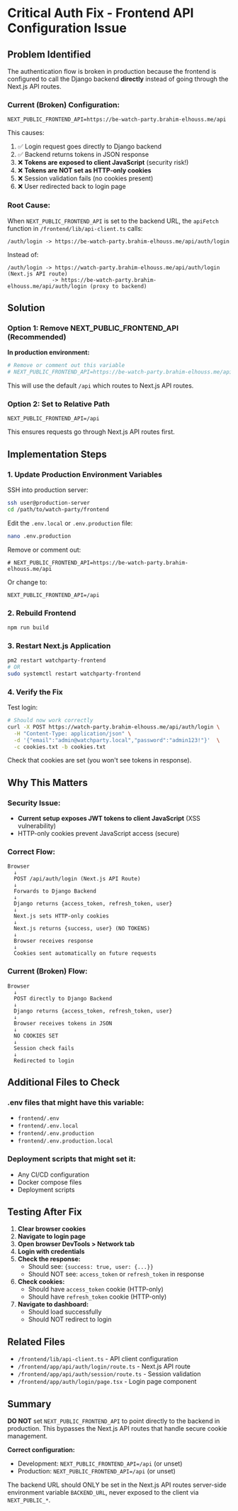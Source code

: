 # Critical Auth Fix - Frontend API Configuration Issue

## Problem Identified

The authentication flow is broken in production because the frontend is configured to call the Django backend **directly** instead of going through the Next.js API routes.

### Current (Broken) Configuration:
```env
NEXT_PUBLIC_FRONTEND_API=https://be-watch-party.brahim-elhouss.me/api
```

This causes:
1. ✅ Login request goes directly to Django backend
2. ✅ Backend returns tokens in JSON response
3. ❌ **Tokens are exposed to client JavaScript** (security risk!)
4. ❌ **Tokens are NOT set as HTTP-only cookies**
5. ❌ Session validation fails (no cookies present)
6. ❌ User redirected back to login page

### Root Cause:

When `NEXT_PUBLIC_FRONTEND_API` is set to the backend URL, the `apiFetch` function in `/frontend/lib/api-client.ts` calls:

```
/auth/login -> https://be-watch-party.brahim-elhouss.me/api/auth/login
```

Instead of:

```
/auth/login -> https://watch-party.brahim-elhouss.me/api/auth/login (Next.js API route)
              -> https://be-watch-party.brahim-elhouss.me/api/auth/login (proxy to backend)
```

## Solution

### Option 1: Remove NEXT_PUBLIC_FRONTEND_API (Recommended)

**In production environment:**
```bash
# Remove or comment out this variable
# NEXT_PUBLIC_FRONTEND_API=https://be-watch-party.brahim-elhouss.me/api
```

This will use the default `/api` which routes to Next.js API routes.

### Option 2: Set to Relative Path

```env
NEXT_PUBLIC_FRONTEND_API=/api
```

This ensures requests go through Next.js API routes first.

## Implementation Steps

### 1. Update Production Environment Variables

SSH into production server:
```bash
ssh user@production-server
cd /path/to/watch-party/frontend
```

Edit the `.env.local` or `.env.production` file:
```bash
nano .env.production
```

Remove or comment out:
```env
# NEXT_PUBLIC_FRONTEND_API=https://be-watch-party.brahim-elhouss.me/api
```

Or change to:
```env
NEXT_PUBLIC_FRONTEND_API=/api
```

### 2. Rebuild Frontend

```bash
npm run build
```

### 3. Restart Next.js Application

```bash
pm2 restart watchparty-frontend
# OR
sudo systemctl restart watchparty-frontend
```

### 4. Verify the Fix

Test login:
```bash
# Should now work correctly
curl -X POST https://watch-party.brahim-elhouss.me/api/auth/login \
  -H "Content-Type: application/json" \
  -d '{"email":"admin@watchparty.local","password":"admin123!"}'  \
  -c cookies.txt -b cookies.txt
```

Check that cookies are set (you won't see tokens in response).

## Why This Matters

### Security Issue:
- **Current setup exposes JWT tokens to client JavaScript** (XSS vulnerability)
- HTTP-only cookies prevent JavaScript access (secure)

### Correct Flow:

```
Browser
  ↓
  POST /api/auth/login (Next.js API Route)
  ↓
  Forwards to Django Backend
  ↓
  Django returns {access_token, refresh_token, user}
  ↓
  Next.js sets HTTP-only cookies
  ↓
  Next.js returns {success, user} (NO TOKENS)
  ↓
  Browser receives response
  ↓
  Cookies sent automatically on future requests
```

### Current (Broken) Flow:

```
Browser
  ↓
  POST directly to Django Backend
  ↓
  Django returns {access_token, refresh_token, user}
  ↓
  Browser receives tokens in JSON
  ↓
  NO COOKIES SET
  ↓
  Session check fails
  ↓
  Redirected to login
```

## Additional Files to Check

### .env files that might have this variable:
- `frontend/.env`
- `frontend/.env.local`
- `frontend/.env.production`
- `frontend/.env.production.local`

### Deployment scripts that might set it:
- Any CI/CD configuration
- Docker compose files
- Deployment scripts

## Testing After Fix

1. **Clear browser cookies**
2. **Navigate to login page**
3. **Open browser DevTools > Network tab**
4. **Login with credentials**
5. **Check the response:**
   - Should see: `{success: true, user: {...}}`
   - Should NOT see: `access_token` or `refresh_token` in response
6. **Check cookies:**
   - Should have `access_token` cookie (HTTP-only)
   - Should have `refresh_token` cookie (HTTP-only)
7. **Navigate to dashboard:**
   - Should load successfully
   - Should NOT redirect to login

## Related Files

- `/frontend/lib/api-client.ts` - API client configuration
- `/frontend/app/api/auth/login/route.ts` - Next.js API route
- `/frontend/app/api/auth/session/route.ts` - Session validation
- `/frontend/app/auth/login/page.tsx` - Login page component

## Summary

**DO NOT** set `NEXT_PUBLIC_FRONTEND_API` to point directly to the backend in production. This bypasses the Next.js API routes that handle secure cookie management.

**Correct configuration:**
- Development: `NEXT_PUBLIC_FRONTEND_API=/api` (or unset)
- Production: `NEXT_PUBLIC_FRONTEND_API=/api` (or unset)

The backend URL should ONLY be set in the Next.js API routes server-side environment variable `BACKEND_URL`, never exposed to the client via `NEXT_PUBLIC_*`.
